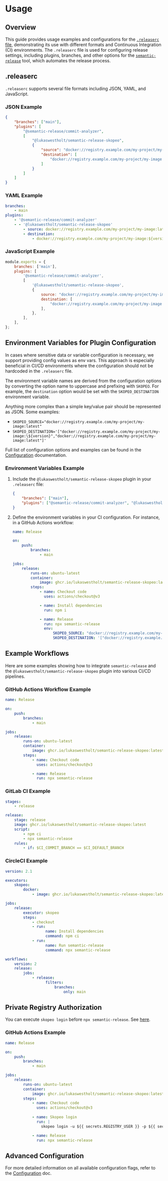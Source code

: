 # Usage

## Overview

This guide provides usage examples and configurations for the [`.releaserc` file](https://semantic-release.gitbook.io/semantic-release/usage/configuration#configuration-file), demonstrating its use with different formats and Continuous Integration (CI) environments.
The `.releaserc` file is used for configuring release settings, including plugins, branches, and other options for the [`semantic-release`](https://semantic-release.gitbook.io/semantic-release) tool,
which automates the release process.

## .releaserc

`.releaserc` supports several file formats including JSON, YAML, and JavaScript.

### JSON Example

```json
{
    "branches": ["main"],
    "plugins": [
        "@semantic-release/commit-analyzer",
        [
            "@lukaswestholt/semantic-release-skopeo",
            {
                "source": "docker://registry.example.com/my-project/my-image:latest", 
                "destination": [
                    "docker://registry.example.com/my-project/my-image:${version}"
                ]
            }
        ]
    ]
}
```

### YAML Example

```yaml
branches:
    - main
plugins:
    - '@semantic-release/commit-analyzer'
    - - '@lukaswestholt/semantic-release-skopeo'
        - source: docker://registry.example.com/my-project/my-image:latest
        - destination:
            - docker://registry.example.com/my-project/my-image:${version}
```

### JavaScript Example

```javascript
module.exports = {
    branches: ['main'],
    plugins: [
        '@semantic-release/commit-analyzer',
        [
            '@lukaswestholt/semantic-release-skopeo',
            {
                source: "docker://registry.example.com/my-project/my-image:latest", 
                destination: [
                    "docker://registry.example.com/my-project/my-image:${version}"
                ],
            },
        ],
    ],
};
```

## Environment Variables for Plugin Configuration

In cases where sensitive data or variable configuration is necessary, we support providing config values as env vars. This approach is especially beneficial in CI/CD environments where the configuration should not be hardcoded in the `.releaserc` file.

The environment variable names are derived from the configuration options by converting the option name to uppercase and prefixing with `SKOPEO`. For example, the `destination` option would be set with the `SKOPEO_DESTINATION` environment variable.

Anything more complex than a simple key/value pair should be represented as JSON. Some examples:

-   `SKOPEO_SOURCE="docker://registry.example.com/my-project/my-image:latest"`
-   `SKOPEO_DESTINATION='["docker://registry.example.com/my-project/my-image:\${version}","docker://registry.example.com/my-project/my-image:latest"]'`

Full list of configuration options and examples can be found in the [Configuration](./configuration.md) documentation.

### Environment Variables Example

1. Include the `@lukaswestholt/semantic-release-skopeo` plugin in your `.releaserc` file:

    ```json
    {
        "branches": ["main"],
        "plugins": ["@semantic-release/commit-analyzer", "@lukaswestholt/semantic-release-skopeo"]
    }
    ```

2. Define the environment variables in your CI configuration. For instance, in a GitHub Actions workflow:

    ```yaml
    name: Release

    on:
        push:
            branches:
                - main

    jobs:
        release:
            runs-on: ubuntu-latest
            container:
                image: ghcr.io/lukaswestholt/semantic-release-skopeo:latest
            steps:
                - name: Checkout code
                  uses: actions/checkout@v3

                - name: Install dependencies
                  run: npm i

                - name: Release
                  run: npx semantic-release
                  env:
                      SKOPEO_SOURCE: "docker://registry.example.com/my-project/my-image:latest"
                      SKOPEO_DESTINATION: '["docker://registry.example.com/my-project/my-image:\${version}","docker://registry.example.com/my-project/my-image:latest"]'
    ```

## Example Workflows

Here are some examples showing how to integrate `semantic-release` and the `@lukaswestholt/semantic-release-skopeo` plugin into various CI/CD pipelines.

### GitHub Actions Workflow Example

```yaml
name: Release

on:
    push:
        branches:
            - main

jobs:
    release:
        runs-on: ubuntu-latest
        container:
            image: ghcr.io/lukaswestholt/semantic-release-skopeo:latest
        steps:
            - name: Checkout code
              uses: actions/checkout@v3

            - name: Release
              run: npx semantic-release
```

### GitLab CI Example

```yaml
stages:
    - release

release:
    stage: release
    image: ghcr.io/lukaswestholt/semantic-release-skopeo:latest
    script:
        - npm ci
        - npx semantic-release
    rules:
        - if: $CI_COMMIT_BRANCH == $CI_DEFAULT_BRANCH
```

### CircleCI Example

```yaml
version: 2.1

executors:
    skopeo:
        docker:
            - image: ghcr.io/lukaswestholt/semantic-release-skopeo:latest

jobs:
    release:
        executor: skopeo
        steps:
            - checkout
            - run:
                  name: Install dependencies
                  command: npm ci
            - run:
                  name: Run semantic-release
                  command: npx semantic-release

workflows:
    version: 2
    release:
        jobs:
            - release:
                  filters:
                      branches:
                          only: main
```

## Private Registry Authorization

You can execute `skopeo login` before `npx semantic-release`. See [here](https://github.com/containers/skopeo/blob/main/docs/skopeo-login.1.md).

### GitHub Actions Example

```yaml
name: Release

on:
    push:
        branches:
            - main

jobs:
    release:
        runs-on: ubuntu-latest
        container:
            image: ghcr.io/lukaswestholt/semantic-release-skopeo:latest
        steps:
            - name: Checkout code
              uses: actions/checkout@v3
            
            - name: Skopeo login
              run: |
                skopeo login -u ${{ secrets.REGISTRY_USER }} -p ${{ secrets.REGISTRY_PASSWORD }} localhost:5000

            - name: Release
              run: npx semantic-release
```

## Advanced Configuration

For more detailed information on all available configuration flags, refer to the [Configuration](configuration.md) doc.
